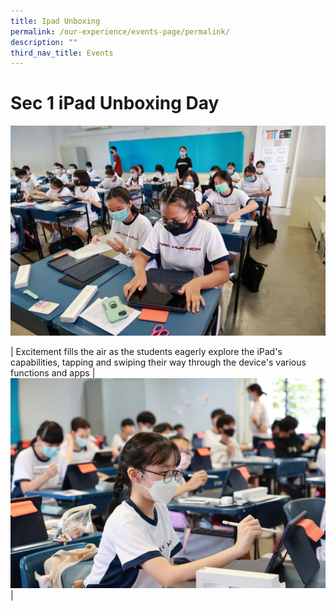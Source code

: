 ```yaml
---
title: Ipad Unboxing
permalink: /our-experience/events-page/permalink/
description: ""
third_nav_title: Events
---
```

# Sec 1 iPad Unboxing Day

![](/images/Sec%201%20iPad%20Unboxing%20(24)%20-%20Edited.png)



| Excitement fills the air as the students eagerly explore the iPad's capabilities, tapping and swiping their way through the device's various functions and apps | ![](/images/Sec%201%20iPad%20Unboxing%20(115)%20edited.jpg) |